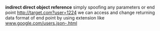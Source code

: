 **indirect direct object reference** 
simply spoofing  any parameters or end point  http://target.com?user=1224
we can access and change returning data format  of end point by using extension like
www.google.com/users.json-.html
